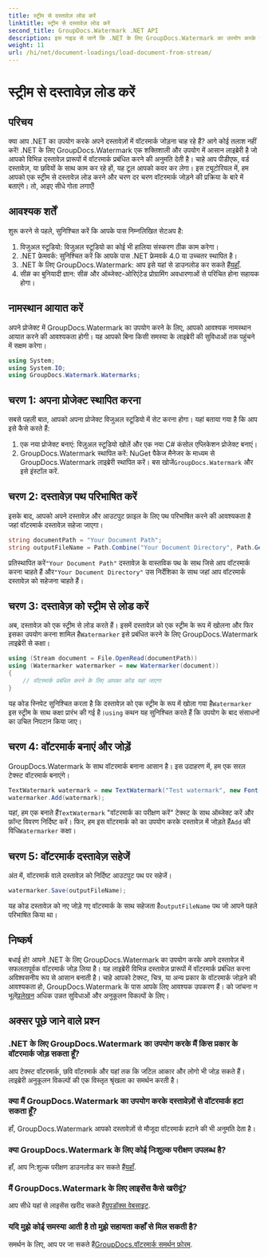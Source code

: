 ```yaml
---
title: स्ट्रीम से दस्तावेज़ लोड करें
linktitle: स्ट्रीम से दस्तावेज़ लोड करें
second_title: GroupDocs.Watermark .NET API
description: इस गाइड से जानें कि .NET के लिए GroupDocs.Watermark का उपयोग करके दस्तावेज़ों में वॉटरमार्क कैसे जोड़ें। दस्तावेज़ सुरक्षा बढ़ाने की चाहत रखने वाले डेवलपर्स के लिए बिल्कुल सही।
weight: 11
url: /hi/net/document-loadings/load-document-from-stream/
---
```


# स्ट्रीम से दस्तावेज़ लोड करें

## परिचय
क्या आप .NET का उपयोग करके अपने दस्तावेज़ों में वॉटरमार्क जोड़ना चाह रहे हैं? आगे कोई तलाश नहीं करें! .NET के लिए GroupDocs.Watermark एक शक्तिशाली और उपयोग में आसान लाइब्रेरी है जो आपको विभिन्न दस्तावेज़ प्रारूपों में वॉटरमार्क प्रबंधित करने की अनुमति देती है। चाहे आप पीडीएफ, वर्ड दस्तावेज़, या छवियों के साथ काम कर रहे हों, यह टूल आपको कवर कर लेगा। इस ट्यूटोरियल में, हम आपको एक स्ट्रीम से दस्तावेज़ लोड करने और चरण दर चरण वॉटरमार्क जोड़ने की प्रक्रिया के बारे में बताएंगे। तो, आइए सीधे गोता लगाएँ!
## आवश्यक शर्तें
शुरू करने से पहले, सुनिश्चित करें कि आपके पास निम्नलिखित सेटअप है:
1. विजुअल स्टूडियो: विजुअल स्टूडियो का कोई भी हालिया संस्करण ठीक काम करेगा।
2. .NET फ्रेमवर्क: सुनिश्चित करें कि आपके पास .NET फ्रेमवर्क 4.0 या उच्चतर स्थापित है।
3.  .NET के लिए GroupDocs.Watermark: आप इसे यहां से डाउनलोड कर सकते हैं[यहाँ](https://releases.groupdocs.com/Watermark/net/).
4. सी# का बुनियादी ज्ञान: सी# और ऑब्जेक्ट-ओरिएंटेड प्रोग्रामिंग अवधारणाओं से परिचित होना सहायक होगा।

## नामस्थान आयात करें
अपने प्रोजेक्ट में GroupDocs.Watermark का उपयोग करने के लिए, आपको आवश्यक नामस्थान आयात करने की आवश्यकता होगी। यह आपको बिना किसी समस्या के लाइब्रेरी की सुविधाओं तक पहुंचने में सक्षम करेगा।
```csharp
using System;
using System.IO;
using GroupDocs.Watermark.Watermarks;
```
## चरण 1: अपना प्रोजेक्ट स्थापित करना
सबसे पहली बात, आपको अपना प्रोजेक्ट विजुअल स्टूडियो में सेट करना होगा। यहां बताया गया है कि आप इसे कैसे करते हैं:
1. एक नया प्रोजेक्ट बनाएं: विज़ुअल स्टूडियो खोलें और एक नया C# कंसोल एप्लिकेशन प्रोजेक्ट बनाएं।
2.  GroupDocs.Watermark स्थापित करें: NuGet पैकेज मैनेजर के माध्यम से GroupDocs.Watermark लाइब्रेरी स्थापित करें। बस खोजें`GroupDocs.Watermark` और इसे इंस्टॉल करें.
## चरण 2: दस्तावेज़ पथ परिभाषित करें
इसके बाद, आपको अपने दस्तावेज़ और आउटपुट फ़ाइल के लिए पथ परिभाषित करने की आवश्यकता है जहां वॉटरमार्क दस्तावेज़ सहेजा जाएगा।
```csharp
string documentPath = "Your Document Path";
string outputFileName = Path.Combine("Your Document Directory", Path.GetFileName(documentPath));
```
 प्रतिस्थापित करें`"Your Document Path"` दस्तावेज़ के वास्तविक पथ के साथ जिसे आप वॉटरमार्क करना चाहते हैं और`"Your Document Directory"` उस निर्देशिका के साथ जहां आप वॉटरमार्क दस्तावेज़ को सहेजना चाहते हैं।
## चरण 3: दस्तावेज़ को स्ट्रीम से लोड करें
अब, दस्तावेज़ को एक स्ट्रीम से लोड करते हैं। इसमें दस्तावेज़ को एक स्ट्रीम के रूप में खोलना और फिर इसका उपयोग करना शामिल है`Watermarker` इसे प्रबंधित करने के लिए GroupDocs.Watermark लाइब्रेरी से कक्षा।
```csharp
using (Stream document = File.OpenRead(documentPath))
using (Watermarker watermarker = new Watermarker(document))
{
    // वॉटरमार्क प्रबंधित करने के लिए आपका कोड यहां जाएगा
}
```
 यह कोड स्निपेट सुनिश्चित करता है कि दस्तावेज़ को एक स्ट्रीम के रूप में खोला गया है`Watermarker` इस स्ट्रीम के साथ कक्षा प्रारंभ की गई है।`using` कथन यह सुनिश्चित करते हैं कि उपयोग के बाद संसाधनों का उचित निपटान किया जाए।
## चरण 4: वॉटरमार्क बनाएं और जोड़ें
GroupDocs.Watermark के साथ वॉटरमार्क बनाना आसान है। इस उदाहरण में, हम एक सरल टेक्स्ट वॉटरमार्क बनाएंगे।
```csharp
TextWatermark watermark = new TextWatermark("Test watermark", new Font("Arial", 12));
watermarker.Add(watermark);
```
 यहां, हम एक बनाते हैं`TextWatermark` "वॉटरमार्क का परीक्षण करें" टेक्स्ट के साथ ऑब्जेक्ट करें और फ़ॉन्ट विवरण निर्दिष्ट करें। फिर, हम इस वॉटरमार्क को का उपयोग करके दस्तावेज़ में जोड़ते हैं`Add` की विधि`Watermarker` कक्षा।
## चरण 5: वॉटरमार्क दस्तावेज़ सहेजें
अंत में, वॉटरमार्क वाले दस्तावेज़ को निर्दिष्ट आउटपुट पथ पर सहेजें।
```csharp
watermarker.Save(outputFileName);
```
 यह कोड दस्तावेज़ को नए जोड़े गए वॉटरमार्क के साथ सहेजता है`outputFileName` पथ जो आपने पहले परिभाषित किया था।

## निष्कर्ष
बधाई हो! आपने .NET के लिए GroupDocs.Watermark का उपयोग करके अपने दस्तावेज़ में सफलतापूर्वक वॉटरमार्क जोड़ लिया है। यह लाइब्रेरी विभिन्न दस्तावेज़ प्रारूपों में वॉटरमार्क प्रबंधित करना अविश्वसनीय रूप से आसान बनाती है। चाहे आपको टेक्स्ट, चित्र, या अन्य प्रकार के वॉटरमार्क जोड़ने की आवश्यकता हो, GroupDocs.Watermark के पास आपके लिए आवश्यक उपकरण हैं। को जांचना न भूलें[प्रलेखन](https://tutorials.groupdocs.com/Watermark/net/) अधिक उन्नत सुविधाओं और अनुकूलन विकल्पों के लिए।
## अक्सर पूछे जाने वाले प्रश्न
### .NET के लिए GroupDocs.Watermark का उपयोग करके मैं किस प्रकार के वॉटरमार्क जोड़ सकता हूँ?
आप टेक्स्ट वॉटरमार्क, छवि वॉटरमार्क और यहां तक कि जटिल आकार और लोगो भी जोड़ सकते हैं। लाइब्रेरी अनुकूलन विकल्पों की एक विस्तृत श्रृंखला का समर्थन करती है।
### क्या मैं GroupDocs.Watermark का उपयोग करके दस्तावेज़ों से वॉटरमार्क हटा सकता हूँ?
हाँ, GroupDocs.Watermark आपको दस्तावेज़ों से मौजूदा वॉटरमार्क हटाने की भी अनुमति देता है।
### क्या GroupDocs.Watermark के लिए कोई निःशुल्क परीक्षण उपलब्ध है?
 हाँ, आप नि:शुल्क परीक्षण डाउनलोड कर सकते हैं[यहाँ](https://releases.groupdocs.com/).
### मैं GroupDocs.Watermark के लिए लाइसेंस कैसे खरीदूं?
आप सीधे यहां से लाइसेंस खरीद सकते हैं[ग्रुपडॉक्स वेबसाइट](https://purchase.groupdocs.com/buy).
### यदि मुझे कोई समस्या आती है तो मुझे सहायता कहाँ से मिल सकती है?
 समर्थन के लिए, आप पर जा सकते हैं[GroupDocs.वॉटरमार्क समर्थन फ़ोरम](https://forum.groupdocs.com/c/watermark/19).